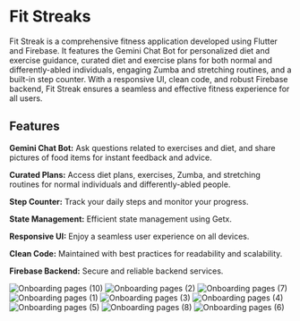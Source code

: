 # Fit Streaks

Fit Streak is a comprehensive fitness application developed using Flutter and Firebase. It features the Gemini Chat Bot for personalized diet and exercise guidance, curated diet and exercise plans for both normal and differently-abled individuals, engaging Zumba and stretching routines, and a built-in step counter. With a responsive UI, clean code, and robust Firebase backend, Fit Streak ensures a seamless and effective fitness experience for all users.

<h2>Features</h2>

**Gemini Chat Bot:** Ask questions related to exercises and diet, and share pictures of food items for instant feedback and advice.

**Curated Plans:** Access diet plans, exercises, Zumba, and stretching routines for normal individuals and differently-abled people.

**Step Counter:** Track your daily steps and monitor your progress.

**State Management:** Efficient state management using Getx.

**Responsive UI:** Enjoy a seamless user experience on all devices.

**Clean Code:** Maintained with best practices for readability and scalability.

**Firebase Backend:** Secure and reliable backend services.

![Onboarding pages (10)](https://github.com/Vasugupta13/Fitstreaks/assets/98811369/d8177f87-471f-42e0-be9b-5a2117f9f5dd)
![Onboarding pages (2)](https://github.com/Vasugupta13/Fitstreaks/assets/98811369/85bb596f-1955-428c-b8db-965ccd800646)
![Onboarding pages (7)](https://github.com/Vasugupta13/Fitstreaks/assets/98811369/cd91c531-9d88-4174-8c40-d101cb60d601)
![Onboarding pages (1)](https://github.com/Vasugupta13/Fitstreaks/assets/98811369/4ad5dbcb-cc58-4bc2-b62b-727e248ccc6e)
![Onboarding pages (3)](https://github.com/Vasugupta13/Fitstreaks/assets/98811369/50a806ee-739b-41cc-9134-53b0f692207f)
![Onboarding pages (4)](https://github.com/Vasugupta13/Fitstreaks/assets/98811369/6b15e499-d050-49b4-a721-ef2487199090)
![Onboarding pages (5)](https://github.com/Vasugupta13/Fitstreaks/assets/98811369/160210f4-2b8f-4b47-a32d-4f7758a1eabd)
![Onboarding pages (8)](https://github.com/Vasugupta13/Fitstreaks/assets/98811369/47ad7521-1aaa-4ac5-be2a-d77c3630df9e)
![Onboarding pages (6)](https://github.com/Vasugupta13/Fitstreaks/assets/98811369/fc769345-0cc8-4492-ac14-348b225ee3e3)
